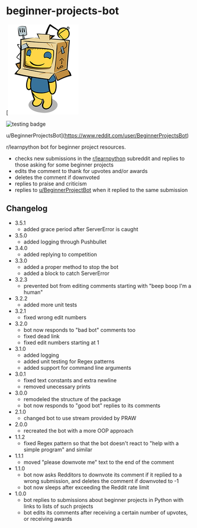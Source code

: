 # beginner-projects-bot

[![robot](robot.png)

![testing badge](https://github.com/DallogFheir/beginner-projects-bot/actions/workflows/testing.yml/badge.svg)

u/BeginnerProjectsBot](https://www.reddit.com/user/BeginnerProjectsBot)

r/learnpython bot for beginner project resources.

- checks new submissions in the [r/learnpython](https://www.reddit.com/r/learnpython/) subreddit and replies to those asking for some beginner projects
- edits the comment to thank for upvotes and/or awards
- deletes the comment if downvoted
- replies to praise and criticism
- replies to [u/BeginnerProjectBot](https://www.reddit.com/user/BeginnerProjectBot) when it replied to the same submission

## Changelog

- 3.5.1
  - added grace period after ServerError is caught
- 3.5.0
  - added logging through Pushbullet
- 3.4.0
  - added replying to competition
- 3.3.0
  - added a proper method to stop the bot
  - added a block to catch ServerError
- 3.2.3
  - prevented bot from editing comments starting with "beep boop I'm a human"
- 3.2.2
  - added more unit tests
- 3.2.1
  - fixed wrong edit numbers
- 3.2.0
  - bot now responds to "bad bot" comments too
  - fixed dead link
  - fixed edit numbers starting at 1
- 3.1.0
  - added logging
  - added unit testing for Regex patterns
  - added support for command line arguments
- 3.0.1
  - fixed text constants and extra newline
  - removed unecessary prints
- 3.0.0
  - remodeled the structure of the package
  - bot now responds to "good bot" replies to its comments
- 2.1.0
  - changed bot to use stream provided by PRAW
- 2.0.0
  - recreated the bot with a more OOP approach
- 1.1.2
  - fixed Regex pattern so that the bot doesn't react to "help with a simple program" and similar
- 1.1.1
  - moved "please downvote me" text to the end of the comment
- 1.1.0
  - bot now asks Redditors to downvote its comment if it replied to a wrong submission, and deletes the comment if downvoted to -1
  - bot now sleeps after exceeding the Reddit rate limit
- 1.0.0
  - bot replies to submissions about beginner projects in Python with links to lists of such projects
  - bot edits its comments after receiving a certain number of upvotes, or receiving awards

